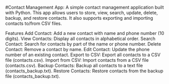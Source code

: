 #Contact Management App:
A simple contact management application built with Python. This app allows users to store, view, search, update, delete, backup, and restore contacts. It also supports exporting and importing contacts to/from CSV files.

Features
Add Contact: Add a new contact with name and phone number (10 digits).
View Contacts: Display all contacts in alphabetical order.
Search Contact: Search for contacts by part of the name or phone number.
Delete Contact: Remove a contact by name.
Edit Contact: Update the phone number of an existing contact.
Export to CSV: Export all contacts to a CSV file (contacts.csv).
Import from CSV: Import contacts from a CSV file (contacts.csv).
Backup Contacts: Backup all contacts to a text file (contacts_backup.txt).
Restore Contacts: Restore contacts from the backup file (contacts_backup.txt).
